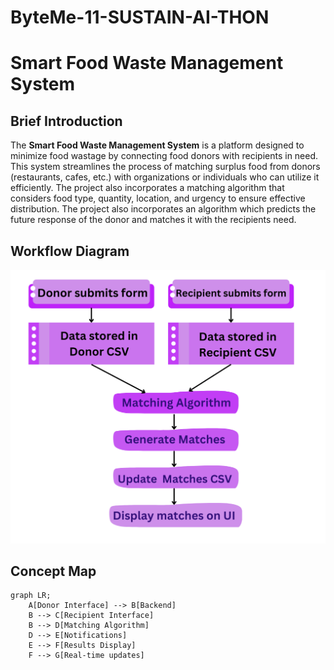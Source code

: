 # ByteMe-11-SUSTAIN-AI-THON
# **Smart Food Waste Management System**
## **Brief Introduction**
The **Smart Food Waste Management System** is a platform designed to minimize food wastage by connecting food donors with recipients in need. This system streamlines the process of matching surplus food from donors (restaurants, cafes, etc.) with organizations or individuals who can utilize it efficiently. The project also incorporates a matching algorithm that considers food type, quantity, location, and urgency to ensure effective distribution. The project also incorporates an algorithm which predicts the future response of the donor and matches it with the recipients need.
## **Workflow Diagram**
![Workflow Diagram](Workflow.png)
## **Concept Map**
```mermaid
graph LR;
    A[Donor Interface] --> B[Backend]
    B --> C[Recipient Interface]
    B --> D[Matching Algorithm]
    D --> E[Notifications]
    E --> F[Results Display]
    F --> G[Real-time updates]
